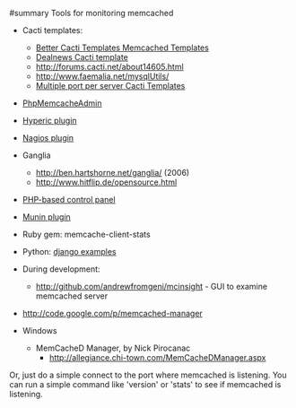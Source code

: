 ﻿#summary Tools for monitoring memcached

  * Cacti templates:
    * [Better Cacti Templates Memcached Templates](http://code.google.com/p/mysql-cacti-templates/wiki/MemcachedTemplates)
    * [Dealnews Cacti template](http://dealnews.com/developers/cacti/memcached.html)
    * http://forums.cacti.net/about14605.html
    * http://www.faemalia.net/mysqlUtils/
    * [Multiple port per server Cacti Templates](http://tag1consulting.com/node/58)

  * [PhpMemcacheAdmin](http://code.google.com/p/phpmemcacheadmin/)
  * [Hyperic plugin](http://www.hyperic.com/products/managed/memcached-management.htm)
  * [Nagios plugin](http://search.cpan.org/~zigorou/Nagios-Plugins-Memcached-0.02/lib/Nagios/Plugins/Memcached.pm)
  * Ganglia
    * http://ben.hartshorne.net/ganglia/ (2006)
    * http://www.hitflip.de/opensource.html
  * [PHP-based control panel](http://livebookmark.net/journal/2008/05/21/memcachephp-stats-like-apcphp/)
  * [Munin plugin](http://munin.projects.linpro.no/wiki/plugin-memcache)
  * Ruby gem: memcache-client-stats
  * Python: [django examples](http://effbot.org/zone/django-memcached-view.htm)
  * During development:
    * http://github.com/andrewfromgeni/mcinsight - GUI to examine memcached server
  * http://code.google.com/p/memcached-manager
  * Windows
    * MemCacheD Manager, by Nick Pirocanac
      * http://allegiance.chi-town.com/MemCacheDManager.aspx

Or, just do a simple connect to the port where memcached is listening. You can run a simple command like 'version' or 'stats' to see if memcached is listening.